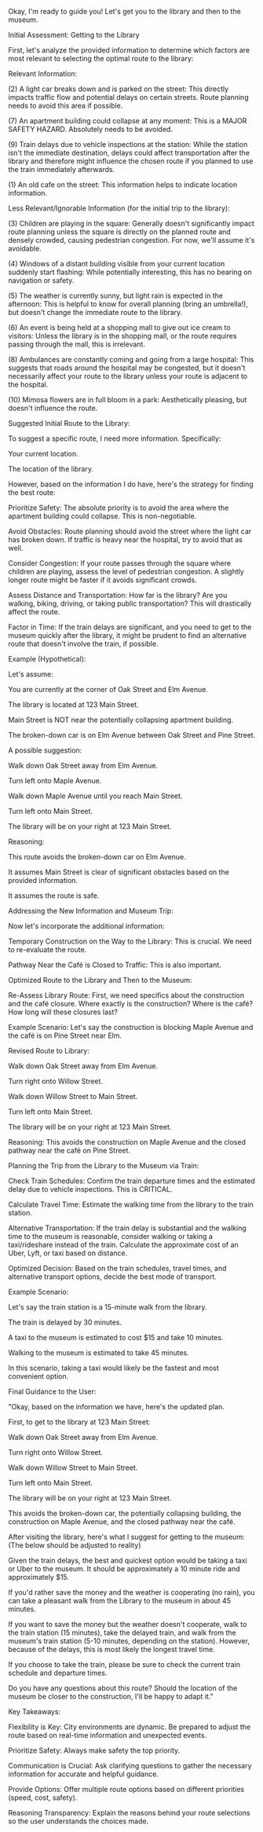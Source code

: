 Okay, I'm ready to guide you! Let's get you to the library and then to the museum.

Initial Assessment: Getting to the Library

First, let's analyze the provided information to determine which factors are most relevant to selecting the optimal route to the library:

Relevant Information:

(2) A light car breaks down and is parked on the street: This directly impacts traffic flow and potential delays on certain streets. Route planning needs to avoid this area if possible.

(7) An apartment building could collapse at any moment: This is a MAJOR SAFETY HAZARD. Absolutely needs to be avoided.

(9) Train delays due to vehicle inspections at the station: While the station isn't the immediate destination, delays could affect transportation after the library and therefore might influence the chosen route if you planned to use the train immediately afterwards.

(1) An old cafe on the street: This information helps to indicate location information.

Less Relevant/Ignorable Information (for the initial trip to the library):

(3) Children are playing in the square: Generally doesn't significantly impact route planning unless the square is directly on the planned route and densely crowded, causing pedestrian congestion. For now, we'll assume it's avoidable.

(4) Windows of a distant building visible from your current location suddenly start flashing: While potentially interesting, this has no bearing on navigation or safety.

(5) The weather is currently sunny, but light rain is expected in the afternoon: This is helpful to know for overall planning (bring an umbrella!), but doesn't change the immediate route to the library.

(6) An event is being held at a shopping mall to give out ice cream to visitors: Unless the library is in the shopping mall, or the route requires passing through the mall, this is irrelevant.

(8) Ambulances are constantly coming and going from a large hospital: This suggests that roads around the hospital may be congested, but it doesn't necessarily affect your route to the library unless your route is adjacent to the hospital.

(10) Mimosa flowers are in full bloom in a park: Aesthetically pleasing, but doesn't influence the route.

Suggested Initial Route to the Library:

To suggest a specific route, I need more information. Specifically:

Your current location.

The location of the library.

However, based on the information I do have, here's the strategy for finding the best route:

Prioritize Safety: The absolute priority is to avoid the area where the apartment building could collapse. This is non-negotiable.

Avoid Obstacles: Route planning should avoid the street where the light car has broken down. If traffic is heavy near the hospital, try to avoid that as well.

Consider Congestion: If your route passes through the square where children are playing, assess the level of pedestrian congestion. A slightly longer route might be faster if it avoids significant crowds.

Assess Distance and Transportation: How far is the library? Are you walking, biking, driving, or taking public transportation? This will drastically affect the route.

Factor in Time: If the train delays are significant, and you need to get to the museum quickly after the library, it might be prudent to find an alternative route that doesn't involve the train, if possible.

Example (Hypothetical):

Let's assume:

You are currently at the corner of Oak Street and Elm Avenue.

The library is located at 123 Main Street.

Main Street is NOT near the potentially collapsing apartment building.

The broken-down car is on Elm Avenue between Oak Street and Pine Street.

A possible suggestion:

Walk down Oak Street away from Elm Avenue.

Turn left onto Maple Avenue.

Walk down Maple Avenue until you reach Main Street.

Turn left onto Main Street.

The library will be on your right at 123 Main Street.

Reasoning:

This route avoids the broken-down car on Elm Avenue.

It assumes Main Street is clear of significant obstacles based on the provided information.

It assumes the route is safe.

Addressing the New Information and Museum Trip:

Now let's incorporate the additional information:

Temporary Construction on the Way to the Library: This is crucial. We need to re-evaluate the route.

Pathway Near the Café is Closed to Traffic: This is also important.

Optimized Route to the Library and Then to the Museum:

Re-Assess Library Route: First, we need specifics about the construction and the café closure. Where exactly is the construction? Where is the café? How long will these closures last?

Example Scenario: Let's say the construction is blocking Maple Avenue and the café is on Pine Street near Elm.

Revised Route to Library:

Walk down Oak Street away from Elm Avenue.

Turn right onto Willow Street.

Walk down Willow Street to Main Street.

Turn left onto Main Street.

The library will be on your right at 123 Main Street.

Reasoning: This avoids the construction on Maple Avenue and the closed pathway near the café on Pine Street.

Planning the Trip from the Library to the Museum via Train:

Check Train Schedules: Confirm the train departure times and the estimated delay due to vehicle inspections. This is CRITICAL.

Calculate Travel Time: Estimate the walking time from the library to the train station.

Alternative Transportation: If the train delay is substantial and the walking time to the museum is reasonable, consider walking or taking a taxi/rideshare instead of the train. Calculate the approximate cost of an Uber, Lyft, or taxi based on distance.

Optimized Decision: Based on the train schedules, travel times, and alternative transport options, decide the best mode of transport.

Example Scenario:

Let's say the train station is a 15-minute walk from the library.

The train is delayed by 30 minutes.

A taxi to the museum is estimated to cost $15 and take 10 minutes.

Walking to the museum is estimated to take 45 minutes.

In this scenario, taking a taxi would likely be the fastest and most convenient option.

Final Guidance to the User:

"Okay, based on the information we have, here's the updated plan.

First, to get to the library at 123 Main Street:

Walk down Oak Street away from Elm Avenue.

Turn right onto Willow Street.

Walk down Willow Street to Main Street.

Turn left onto Main Street.

The library will be on your right at 123 Main Street.

This avoids the broken-down car, the potentially collapsing building, the construction on Maple Avenue, and the closed pathway near the café.

After visiting the library, here's what I suggest for getting to the museum: (The below should be adjusted to reality)

Given the train delays, the best and quickest option would be taking a taxi or Uber to the museum. It should be approximately a 10 minute ride and approximately $15.

If you'd rather save the money and the weather is cooperating (no rain), you can take a pleasant walk from the Library to the museum in about 45 minutes.

If you want to save the money but the weather doesn't cooperate, walk to the train station (15 minutes), take the delayed train, and walk from the museum's train station (5-10 minutes, depending on the station). However, because of the delays, this is most likely the longest travel time.

If you choose to take the train, please be sure to check the current train schedule and departure times.

Do you have any questions about this route? Should the location of the museum be closer to the construction, I'll be happy to adapt it."

Key Takeaways:

Flexibility is Key: City environments are dynamic. Be prepared to adjust the route based on real-time information and unexpected events.

Prioritize Safety: Always make safety the top priority.

Communication is Crucial: Ask clarifying questions to gather the necessary information for accurate and helpful guidance.

Provide Options: Offer multiple route options based on different priorities (speed, cost, safety).

Reasoning Transparency: Explain the reasons behind your route selections so the user understands the choices made.